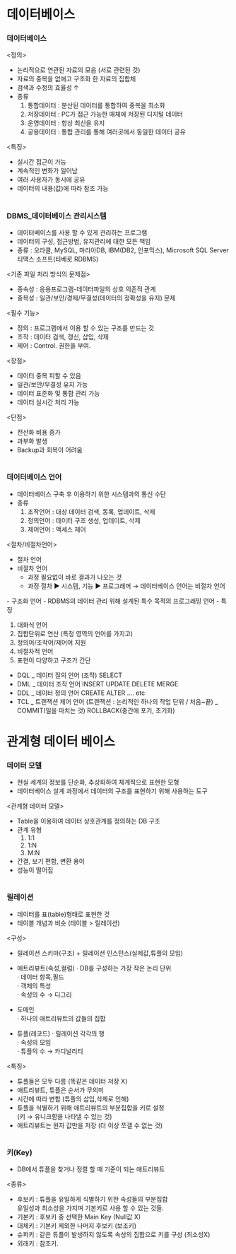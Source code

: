 # 데이터베이스

### 데이터베이스

<정의>
- 논리적으로 연관된 자료의 모음 (서로 관련된 것)  
- 자료의 중복을 없애고 구조화 한 자료의 집합체
- 검색과 수정의 효율성 ↑ 
- 종류  
  1) 통합데이터 : 분산된 데이터를 통합하여 중복을 최소화    
  2) 저장데이터 : PC가 접근 가능한 매체에 저장된 디지털 데이터   
  3) 운영데이터 : 항상 최신을 유지    
  4) 공용데이터 : 통합 관리를 통해 여러곳에서 동일한 데이터 공유     
  
<특징>
- 실시간 접근이 가능   
- 계속적인 변화가 일어남    
- 여러 사용자가 동시에 공유    
- 데이터의 내용(값)에 따라 참조 가능      
#
### DBMS_데이터베이스 관리시스템
- 데이터베이스를 사용 할 수 있게 관리하는 프로그램 
- 데이터의 구성, 접근방법, 유지관리에 대한 모든 책임 
- 종류 
  : 오라클, MySQL, 마리아DB, IBM(DB2, 인포믹스), Microsoft SQL Server
	티맥스 소프트(티베로 RDBMS)

<기존 파일 처리 방식의 문제점> 
- 종속성 : 응용프로그램-데이터파일의 상호 의존적 관계    
- 중복성 : 일관/보안/경제/무결성(데이터의 정확성을 유지) 문제    

<필수 기능> 
- 정의 : 프로그램에서 이용 할 수 있는 구조를 만드는 것    
- 조작 : 데이터 검색, 갱신, 삽입, 삭제    
- 제어 : Control. 권한을 부여.    

<장점>
- 데이터 중복 피할 수 있음 
- 일관/보안/무결성 유지 가능 
- 데이터 표준화 및 통합 관리 가능 
- 데이터 실시간 처리 가능 

<단점>
- 전산화 비용 증가 
- 과부화 발생 
- Backup과 회복이 어려움 
#
### 데이터베이스 언어
- 데이터베이스 구축 후 이용하기 위한 시스템과의 통신 수단 
- 종류
  1) 조작언어 : 대상 데이터 검색, 동록, 업데이트, 삭제    
  2) 정의언어 : 데이터 구조 생성, 업데이트, 삭제   
  3) 제어언어 : 액세스 제어    
  
<절차/비절차언어>
- 절차 언어   
- 비절차 언어
  - 과정 필요없이 바로 결과가 나오는 것
  - 과정·절차 ▶ 시스템, 기능 ▶ 프로그래머 
     → 데이터베이스 언어는 비절차 언어 
  
<SQL>
- 구조화 언어 
- RDBMS의 데이터 관리 위해 설계된 특수 목적의 프로그래밍 언어 
- 특징   
	
  1) 대화식 언어       
  2) 집합단위로 연산 (특정 영역의 언어를 가지고)       
  3) 정의어/조작어/제어어 지원      
  4) 비절차적 언어       
  5) 표현이 다양하고 구조가 간단       
  
- DQL _ 데이터 질의 언어 (조작) SELECT
- DML _ 데이터 조작 언어 INSERT UPDATE DELETE MERGE
- DDL _ 데이터 정의 언어 CREATE ALTER .... etc 
- TCL _ 트랜잭션 제어 언어 (트랜잭션 : 논리적인 하나의 작업 단위 / 처음~끝) 
      _ COMMIT(일을 마치는 것) ROLLBACK(중간에 포기, 초기화) 

#

# 관계형 데이터 베이스 

### 데이터 모델
- 현실 세계의 정보를 단순화, 추상화하여 체계적으로 표현한 모형 
- 데이터베이스 설계 과정에서 데이터의 구조를 표현하기 위해 사용하는 도구 

<관계형 데이터 모델>
- Table을 이용하여 데이터 상호관계를 정의하는 DB 구조 
- 관계 유형 
  1) 1:1   
  2) 1:N    
  3) M:N   
- 간결, 보기 편함, 변환 용이
- 성능이 떨어짐 

#
### 릴레이션 
- 데이터를 표(table)형태로 표현한 것 
- 테이블 개념과 비슷 (테이블 > 릴레이션)

<구성>
- 릴레이션 스키마(구조) + 릴레이션 인스턴스(실제값,튜플의 모임)

- 애트리뷰트(속성,컬럼)
  ·	DB를 구성하는 가장 작은 논리 단위    
  · 데이터 항목,필드    
  · 객체의 특성	   
  · 속성의 수 → 디그리    
- 도메인    
  · 하나의 애트리뷰트의 값들의 집합    
- 튜플(레코드) 
  · 릴레이션 각각의 행    
  · 속성의 모임    
  · 튜플의 수 → 카디널리티    
  
<특징>
- 튜플들은 모두 다름 (똑같은 데이터 저장 X) 
- 애트리뷰트, 튜플은 순서가 무의미 
- 시간에 따라 변함 (튜플의 삽입,삭제로 인해)
- 튜플을 식별하기 위해 애트리뷰트의 부분집합을 키로 설정    
  (키 → 유니크함을 나타낼 수 있는 것) 
- 애트리뷰트는 원자 값만을 저장 (더 이상 쪼갤 수 없는 것)
  

#
### 키(Key) 
- DB에서 튜플을 찾거나 정렬 할 때 기준이 되는 애트리뷰트 

<종류>
- 후보키 : 튜플을 유일하게 식별하기 위한 속성들의 부분집합    
     	   유일성과 최소성을 가지며 기본키로 사용 할 수 있는 것들. 
- 기본키 : 후보키 중 선택한 Main Key (Null값 X) 
- 대체키 : 기본키 제외한 나머지 후보키 (보조키) 
- 슈퍼키 : 같은 튜플이 발생하지 않도록 속성의 집합으로 키를 구성 (최소성X)
- 외래키 : 참조키. 



  

